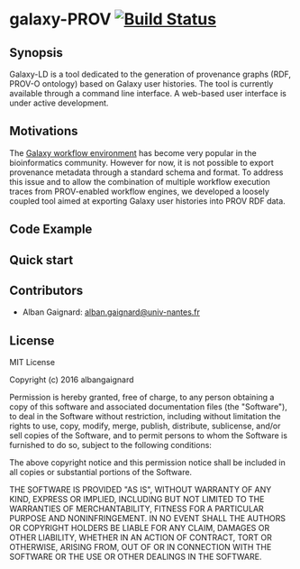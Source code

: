 # galaxy-PROV [![Build Status](https://travis-ci.org/albangaignard/galaxy-ld.svg?branch=master)](https://travis-ci.org/albangaignard/galaxy-ld)
## Synopsis
Galaxy-LD is a tool dedicated to the generation of provenance graphs (RDF, PROV-O ontology) based on Galaxy user histories. The tool is currently available through a command line interface. A web-based user interface is under active development. 
## Motivations
The [Galaxy workflow environment](https://usegalaxy.org) has become very popular in the bioinformatics community. However for now, it is not possible to export provenance metadata through a standard schema and format. To address this issue and to allow the combination of multiple workflow execution traces from PROV-enabled workflow engines, we developed a loosely coupled tool aimed at exporting Galaxy user histories into PROV RDF data. 
## Code Example
## Quick start
## Contributors
 - Alban Gaignard: alban.gaignard@univ-nantes.fr
## License
MIT License

Copyright (c) 2016 albangaignard

Permission is hereby granted, free of charge, to any person obtaining a copy
of this software and associated documentation files (the "Software"), to deal
in the Software without restriction, including without limitation the rights
to use, copy, modify, merge, publish, distribute, sublicense, and/or sell
copies of the Software, and to permit persons to whom the Software is
furnished to do so, subject to the following conditions:

The above copyright notice and this permission notice shall be included in all
copies or substantial portions of the Software.

THE SOFTWARE IS PROVIDED "AS IS", WITHOUT WARRANTY OF ANY KIND, EXPRESS OR
IMPLIED, INCLUDING BUT NOT LIMITED TO THE WARRANTIES OF MERCHANTABILITY,
FITNESS FOR A PARTICULAR PURPOSE AND NONINFRINGEMENT. IN NO EVENT SHALL THE
AUTHORS OR COPYRIGHT HOLDERS BE LIABLE FOR ANY CLAIM, DAMAGES OR OTHER
LIABILITY, WHETHER IN AN ACTION OF CONTRACT, TORT OR OTHERWISE, ARISING FROM,
OUT OF OR IN CONNECTION WITH THE SOFTWARE OR THE USE OR OTHER DEALINGS IN THE
SOFTWARE.
